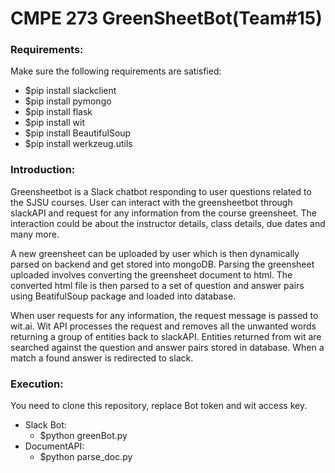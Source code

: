 # CMPE 273 GreenSheetBot(Team#15)

### Requirements:

Make sure the following requirements are satisfied:
- $pip install slackclient
- $pip install pymongo
- $pip install flask
- $pip install wit
- $pip install BeautifulSoup
- $pip install werkzeug.utils

### Introduction:

Greensheetbot is a Slack chatbot responding to user questions related to the SJSU courses. User can interact with the greensheetbot through slackAPI and request for any information from the course greensheet. The interaction could be about the instructor details, class details, due dates and many more.

 A new greensheet can be uploaded by user which is then dynamically parsed on backend and get stored into mongoDB. Parsing the greensheet uploaded involves converting the greensheet document to html. The converted html file is then parsed to a set of question and answer pairs using BeatifulSoup package and loaded into database.
 
 When user requests for any information, the request message is passed to wit.ai. Wit API processes the request and removes all the unwanted words returning a group of entities back to slackAPI. Entities returned from wit are searched against the question and answer pairs stored in database. When a match a found answer is redirected to slack.
 
### Execution:

You need to clone this repository, replace Bot token and wit access key.
- Slack Bot:
  * $python greenBot.py 
- DocumentAPI:
  * $python parse_doc.py


